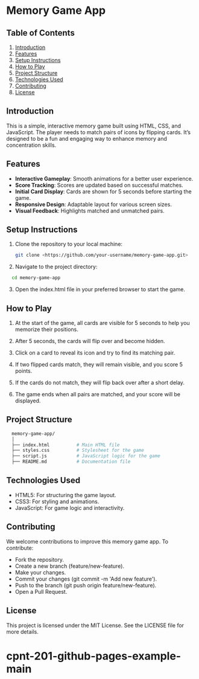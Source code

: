# Memory Game App

## Table of Contents

1. [Introduction](#introduction)
2. [Features](#features)
3. [Setup Instructions](#setup-instructions)
4. [How to Play](#how-to-play)
5. [Project Structure](#project-structure)
6. [Technologies Used](#technologies-used)
7. [Contributing](#contributing)
8. [License](#license)

## Introduction

This is a simple, interactive memory game built using HTML, CSS, and JavaScript. The player needs to match pairs of icons by flipping cards. It’s designed to be a fun and engaging way to enhance memory and concentration skills.

## Features

- **Interactive Gameplay**: Smooth animations for a better user experience.
- **Score Tracking**: Scores are updated based on successful matches.
- **Initial Card Display**: Cards are shown for 5 seconds before starting the game.
- **Responsive Design**: Adaptable layout for various screen sizes.
- **Visual Feedback**: Highlights matched and unmatched pairs.

## Setup Instructions

1. Clone the repository to your local machine:

   ```bash
   git clone <https://github.com/your-username/memory-game-app.git>

2. Navigate to the project directory:

  ```bash
    cd memory-game-app
  ```

3. Open the index.html file in your preferred browser to start the game.

## How to Play

1. At the start of the game, all cards are visible for 5 seconds to help you memorize their positions.
2. After 5 seconds, the cards will flip over and become hidden.

3. Click on a card to reveal its icon and try to find its matching pair.
4. If two flipped cards match, they will remain visible, and you score 5 points.
5. If the cards do not match, they will flip back over after a short delay.
6. The game ends when all pairs are matched, and your score will be displayed.

## Project Structure

```bash
  memory-game-app/
  │
  ├── index.html          # Main HTML file
  ├── styles.css          # Stylesheet for the game
  ├── script.js           # JavaScript logic for the game
  ├── README.md           # Documentation file
```

## Technologies Used

- HTML5: For structuring the game layout.
- CSS3: For styling and animations.
- JavaScript: For game logic and interactivity.

## Contributing

We welcome contributions to improve this memory game app. To contribute:

- Fork the repository.
- Create a new branch (feature/new-feature).
- Make your changes.
- Commit your changes (git commit -m 'Add new feature').
- Push to the branch (git push origin feature/new-feature).
- Open a Pull Request.

## License
This project is licensed under the MIT License. See the LICENSE file for more details.
# cpnt-201-github-pages-example-main

